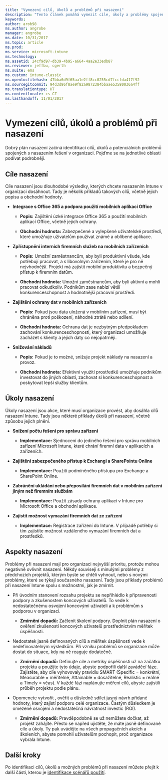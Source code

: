 ```yaml
---
title: "Vymezení cílů, úkolů a problémů při nasazení"
description: "Tento článek pomáhá vymezit cíle, úkoly a problémy spojené s cloudovou implementací Microsoft Intune."
keywords: 
author: arob98
ms.author: angrobe
manager: angrobe
ms.date: 10/31/2017
ms.topic: article
ms.prod: 
ms.service: microsoft-intune
ms.technology: 
ms.assetid: 24cf9d97-db39-4b95-a664-4aa2e33edb87
ms.reviewer: jeffbu, cgerth
ms.suite: ems
ms.custom: intune-classic
ms.openlocfilehash: 47bba6d9f65aa1e2ff8cc0255cd7fccfda417f92
ms.sourcegitcommit: 94d3d86f8ae9f82a9872384bbaae53580036a4ff
ms.translationtype: HT
ms.contentlocale: cs-CZ
ms.lasthandoff: 11/01/2017
---
```

# <a name="determine-deployment-goals-objectives-and-challenges"></a>Vymezení cílů, úkolů a problémů při nasazení

Dobrý plán nasazení začíná identifikací cílů, úkolů a potenciálních problémů spojených s nasazením řešení v organizaci. Pojďme se na jednotlivé oblasti podívat podrobněji.

## <a name="deployment-goals"></a>Cíle nasazení

Cíle nasazení jsou dlouhodobé výsledky, kterých chcete nasazením Intune v organizaci dosáhnout. Tady je několik příkladů takových cílů, včetně jejich popisu a obchodní hodnoty.

-   **Integrace s Office 365 a podpora použití mobilních aplikací Office**

    -   **Popis:** Zajištění úzké integrace Office 365 a použití mobilních aplikací Office, včetně jejich ochrany.

    -   **Obchodní hodnota:** Zabezpečené a vylepšené uživatelské prostředí, které umožňuje uživatelům používat známé a oblíbené aplikace.

-   **Zpřístupnění interních firemních služeb na mobilních zařízeních**

    -   **Popis:** Umožní zaměstnancům, aby byli produktivní všude, kde potřebují pracovat, a s libovolným zařízením, které je pro ně nejvhodnější. Projekt má zajistit mobilní produktivitu a bezpečný přístup k firemním datům.

    -   **Obchodní hodnota:** Umožní zaměstnancům, aby byli aktivní a mohli pracovat odkudkoliv. Podnikům zase nabízí větší konkurenceschopnost a hodnotnější pracovní prostředí.

-   **Zajištění ochrany dat v mobilních zařízeních**

    -   **Popis:** Pokud jsou data uložená v mobilním zařízení, musí být chráněna proti poškození, náhodné ztrátě nebo sdílení.

    -   **Obchodní hodnota:** Ochrana dat je nezbytným předpokladem zachování konkurenceschopnosti, který organizaci umožňuje zacházet s klienty a jejich daty co nejopatrněji.

-   **Snižování nákladů**

    -   **Popis:** Pokud je to možné, snižuje projekt náklady na nasazení a provoz.

    -    **Obchodní hodnota:** Efektivní využití prostředků umožňuje podnikům investovat do jiných oblastí, zachovat si konkurenceschopnost a poskytovat lepší služby klientům.

## <a name="deployment-objectives"></a>Úkoly nasazení

Úkoly nasazení jsou akce, které musí organizace provést, aby dosáhla cílů nasazení Intune. Tady jsou některé příklady úkolů při nasazení, včetně způsobu jejich plnění.

-   **Snížení počtu řešení pro správu zařízení**

    -   **Implementace:** Sjednocení do jediného řešení pro správu mobilních zařízení Microsoft Intune, které chrání firemní data v aplikacích a zařízeních.

-   **Zajištění zabezpečeného přístup k Exchangi a SharePointu Online**

    -   **Implementace:** Použití podmíněného přístupu pro Exchange a SharePoint Online.

-   **Zabránění ukládání nebo přeposílání firemních dat v mobilním zařízení jiným než firemním službám**

    -   **Implementace:** Použít zásady ochrany aplikací v Intune pro Microsoft Office a obchodní aplikace.

-   **Zajistit možnost vymazání firemních dat ze zařízení**

    -   **Implementace:** Registrace zařízení do Intune. V případě potřeby si tím zajistíte možnost vzdáleného vymazání firemních dat a prostředků.

## <a name="deployment-challenges"></a>Aspekty nasazení

Problémy při nasazení mají pro organizaci nejvyšší prioritu, protože mohou negativně ovlivnit nasazení. Někdy souvisejí s minulými problémy z předchozích projektů, kterým byste se chtěli vyhnout, nebo s novými problémy, které se týkají současného nasazení. Tady jsou příklady problémů při nasazení Intune spolu s možnostmi, jak je zmírnit.

-   Při úvodním stanovení rozsahu projektu se nepřihlédlo k připravenosti podpory a zkušenostem koncových uživatelů. To vede k nedostatečnému osvojení koncovými uživateli a k problémům s podporou v organizaci.

    -   **Zmírnění dopadů:** Začlenit školení podpory. Doplnit plán nasazení o ověření zkušeností koncových uživatelů prostřednictvím měřítek úspěšnosti.

-   Nedostatek jasně definovaných cílů a měřítek úspěšnosti vede k nedefinovatelným výsledkům. Při vzniku problémů se organizace může dostat do situace, kdy na ně reaguje dodatečně.

    -   **Zmírnění dopadů:** Definujte cíle a metriky úspěšnosti už na začátku projektu a použijte tyto údaje, abyste podpořili další zaváděcí fáze. Zajistěte, aby cíle vyhovovaly pravidlu SMART (Specific = konkrétní, Measurable = měřitelné, Attainable = dosažitelné, Realistic = reálné a Timely = včas). V každé fázi naplánujte měření cílů, abyste zajistili průběh projektu podle plánu.

-   Opomenete vytvořit , ověřit a důsledně sdílet jasný návrh přidané hodnoty, který zajistí podporu celé organizace. Častým důsledkem je omezené osvojení a nedostatečná návratnost investic (ROI).

    -   **Zmírnění dopadů:** Pravděpodobně se už nemůžete dočkat, až projekt zahájíte. Přesto se napřed ujistěte, že máte jasně definované cíle a úkoly. Ty pak uvádějte na všech propagačních akcích a školeních, abyste pomohli uživatelům pochopit, proč organizace vybrala Intune.

## <a name="next-steps"></a>Další kroky

Po identifikaci cílů, úkolů a možných problémů při nasazení můžete přejít k další části, kterou je [identifikace scénářů použití](planning-guide-scenarios.md).
